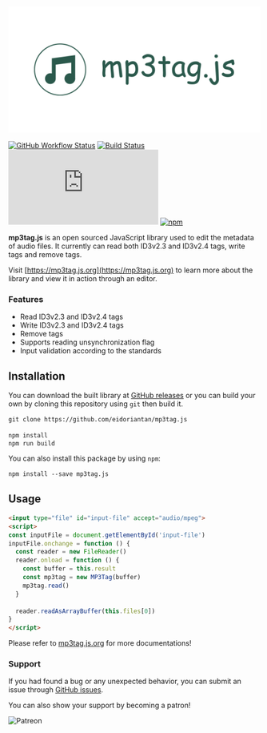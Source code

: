 
[![mp3tag.js Banner](./assets/mp3tag-banner.png)](https://mp3tag.js.org)

[![GitHub Workflow Status](https://img.shields.io/github/workflow/status/eidoriantan/mp3tag.js/Node.js%20CI?label=GitHub%20Workflow)](https://github.com/eidoriantan/mp3tag.js/actions?query=workflow%3A%22Node.js+CI%22)
[![Build Status](https://img.shields.io/travis/com/eidoriantan/mp3tag.js/master?label=Travis%20CI)](https://travis-ci.com/eidoriantan/mp3tag.js)
![David](https://img.shields.io/david/dev/eidoriantan/mp3tag.js)
[![npm](https://img.shields.io/npm/v/mp3tag.js/latest?registry_uri=https%3A%2F%2Fregistry.npmjs.com%2Fmp3tag.js&label=mp3tag.js@latest)](https://npmjs.com/mp3tag.js)

**mp3tag.js** is an open sourced JavaScript library used to edit the metadata of
audio files. It currently can read both ID3v2.3 and ID3v2.4 tags, write tags and
remove tags.

Visit [https://mp3tag.js.org](https://mp3tag.js.org) to learn more about the
library and view it in action through an editor.

### Features
 * Read ID3v2.3 and ID3v2.4 tags
 * Write ID3v2.3 and ID3v2.4 tags
 * Remove tags
 * Supports reading unsynchronization flag
 * Input validation according to the standards

## Installation
You can download the built library at
[GitHub releases](https://github.com/eidoriantan/mp3tag.js/releases) or you can
build your own by cloning this repository using `git` then build it.

```shell
git clone https://github.com/eidoriantan/mp3tag.js

npm install
npm run build
```

You can also install this package by using `npm`:

```shell
npm install --save mp3tag.js
```

## Usage
```html
<input type="file" id="input-file" accept="audio/mpeg">
<script>
const inputFile = document.getElementById('input-file')
inputFile.onchange = function () {
  const reader = new FileReader()
  reader.onload = function () {
    const buffer = this.result
    const mp3tag = new MP3Tag(buffer)
    mp3tag.read()
  }

  reader.readAsArrayBuffer(this.files[0])
}
</script>
```

Please refer to [mp3tag.js.org](https://mp3tag.js.org) for more documentations!

### Support
If you had found a bug or any unexpected behavior, you can submit an issue
through [GitHub issues](https://github.com/eidoriantan/mp3tag.js/issues).

You can also show your support by becoming a patron!

![Patreon](https://c5.patreon.com/external/logo/become_a_patron_button.png)
